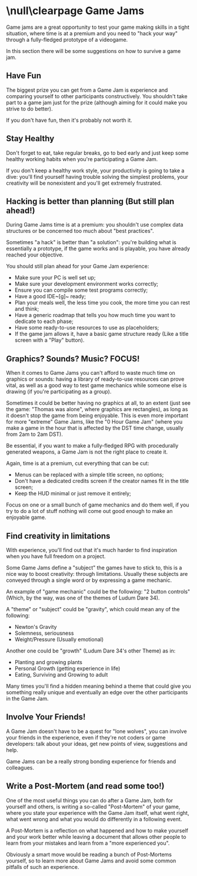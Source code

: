 \null\clearpage
Game Jams
==========

Game jams are a great opportunity to test your game making skills in a tight situation, where time is at a premium and you need to "hack your way" through a fully-fledged prototype of a videogame.

In this section there will be some suggestions on how to survive a game jam.

Have Fun
---------

The biggest prize you can get from a Game Jam is experience and comparing yourself to other participants constructively. You shouldn't take part to a game jam just for the prize (although aiming for it could make you strive to do better).

If you don't have fun, then it's probably not worth it.

Stay Healthy
-------------

Don't forget to eat, take regular breaks, go to bed early and just keep some healthy working habits when you're participating a Game Jam.

If you don't keep a healthy work style, your productivity is going to take a dive: you'll find yourself having trouble solving the simplest problems, your creativity will be nonexistent and you'll get extremely frustrated.

Hacking is better than planning (But still plan ahead!)
-------------------------------------------------------

During Game Jams time is at a premium: you shouldn't use complex data structures or be concerned too much about "best practices".

Sometimes "a hack" is better than "a solution": you're building what is essentially a prototype, if the game works and is playable, you have already reached your objective.

You should still plan ahead for your Game Jam experience:

- Make sure your PC is well set up;
- Make sure your development environment works correctly;
- Ensure you can compile some test programs correctly;
- Have a good IDE~[g]~ ready;
- Plan your meals well, the less time you cook, the more time you can rest and think;
- Have a generic roadmap that tells you how much time you want to dedicate to each phase;
- Have some ready-to-use resources to use as placeholders;
- If the game jam allows it, have a basic game structure ready (Like a title screen with a "Play" button).

Graphics? Sounds? Music? FOCUS!
--------------------------------

When it comes to Game Jams you can't afford to waste much time on graphics or sounds: having a library of ready-to-use resources can prove vital, as well as a good way to test game mechanics while someone else is drawing (if you're participating as a group).

Sometimes it could be better having no graphics at all, to an extent (just see the game: "Thomas was alone", where graphics are rectangles), as long as it doesn't stop the game from being enjoyable. This is even more important for more "extreme" Game Jams, like the "0 Hour Game Jam" (where you make a game in the hour that is affected by the DST time change, usually from 2am to 2am DST).

Be essential, if you want to make a fully-fledged RPG with procedurally generated weapons, a Game Jam is not the right place to create it.

Again, time is at a premium, cut everything that can be cut:

- Menus can be replaced with a simple title screen, no options;
- Don't have a dedicated credits screen if the creator names fit in the title screen;
- Keep the HUD minimal or just remove it entirely;

Focus on one or a small bunch of game mechanics and do them well, if you try to do a lot of stuff nothing will come out good enough to make an enjoyable game.

Find creativity in limitations
------------------------------

With experience, you'll find out that it's much harder to find inspiration when you have full freedom on a project.

Some Game Jams define a "subject" the games have to stick to, this is a nice way to boost creativity: through limitations. Usually these subjects are conveyed through a single word or by expressing a game mechanic.

An example of "game mechanic" could be the following: "2 button controls" (Which, by the way, was one of the themes of Ludum Dare 34).

A "theme" or "subject" could be "gravity", which could mean any of the following:

- Newton's Gravity
- Solemness, seriousness
- Weight/Pressure (Usually emotional)

Another one could be "growth" (Ludum Dare 34's other Theme) as in:

- Planting and growing plants
- Personal Growth (getting experience in life)
- Eating, Surviving and Growing to adult

Many times you'll find a hidden meaning behind a theme that could give you something really unique and eventually an edge over the other participants in the Game Jam.

Involve Your Friends!
----------------------

A Game Jam doesn't have to be a quest for "lone wolves", you can involve your friends in the experience, even if they're not coders or game developers: talk about your ideas, get new points of view, suggestions and help.

Game Jams can be a really strong bonding experience for friends and colleagues.


Write a Post-Mortem (and read some too!)
----------------------------------------

One of the most useful things you can do after a Game Jam, both for yourself and others, is writing a so-called "Post-Mortem" of your game, where you state your experience with the Game Jam itself, what went right, what went wrong and what you would do differently in a following event.

A Post-Mortem is a reflection on what happened and how to make yourself and your work better while leaving a document that allows other people to learn from your mistakes and learn from a "more experienced you".

Obviously a smart move would be reading a bunch of Post-Mortems yourself, so to learn more about Game Jams and avoid some common pitfalls of such an experience.

<!-- TODO: One of the most useful things to do is looking back and see what went well and what didn't. Another good thing is reading about other people's post-mortems -->
